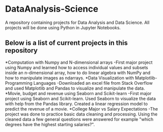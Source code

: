 # DataAnalysis-Science
A repository containing projects for Data Analysis and Data Science. All projects will be done using Python in Jupyter Notebooks.

## Below is a list of current projects in this repository
*Computation with Numpy and N-dimensional arrays
  -First major project using Numpy and learned how to access individual values and subsets inside an n-dimensional array,
  how to do linear algebra with NumPy and how to manipulate images as ndarrays.
*Data Visualization with Matplotlib-Programming Languages
  -Downloaded an excel file from Stack Overflow and used Matplotlib and Pandas to visualize and manipulate the data.
*Movie, budget and revenue using Seaborn and Scikit-learn
  -First major project using Seaborn and Scikit-learn. Used Seaborn to visualize the data with help from the Pandas
  library. Created a linear regression model to predict the revenue of a movie.
*College Major vs Salary Expectations
  -The project was done to practice basic data cleaning and processing. Using the cleaned data a few
  general questions were answered for example "which degrees have the highest starting salaries?".
